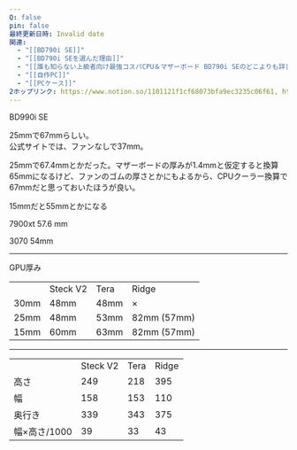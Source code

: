 ```yaml
---
Q: false
pin: false
最終更新日時: Invalid date
関連:
  - "[[BD790i SE]]"
  - "[[BD790i SEを選んだ理由]]"
  - "[[誰も知らない上級者向け最強コスパCPU＆マザーボード BD790i SEのどこよりも詳しい解説]]"
  - "[[自作PC]]"
  - "[[PCケース]]"
2ホップリンク: https://www.notion.so/1101121f1cf68073bfa9ec3235c06f61, https://www.notion.so/1141121f1cf68077ba36e8a857265fb0, https://www.notion.so/1191121f1cf68093a976e5387333ca4a, https://www.notion.so/1201121f1cf680deb46eef35d04c268d,https://www.notion.so/1101121f1cf68073bfa9ec3235c06f61, https://www.notion.so/1101121f1cf680828c80e49572807ac8, https://www.notion.so/11e1121f1cf68051853decacc2ae16ff, https://www.notion.so/1201121f1cf680deb46eef35d04c268d,https://www.notion.so/10e1121f1cf680c4a8c5cecac6b48a9d, https://www.notion.so/1101121f1cf68073bfa9ec3235c06f61, https://www.notion.so/1101121f1cf680828c80e49572807ac8, https://www.notion.so/1141121f1cf68077ba36e8a857265fb0, https://www.notion.so/1191121f1cf68093a976e5387333ca4a, https://www.notion.so/11c1121f1cf68090b0a6fd9ac7c31c0a, https://www.notion.so/11e1121f1cf68051853decacc2ae16ff, https://www.notion.so/11e1121f1cf680aaa1defdc034df3369, https://www.notion.so/1201121f1cf68035a870db26fd6eed98, https://www.notion.so/1211121f1cf6802386d1fdf5fe0b03f4, https://www.notion.so/526abee8ef61413abf3cc752e7f9770f, https://www.notion.so/f3dc85f976e640ceaf469d105f4bc988,https://www.notion.so/1101121f1cf68073bfa9ec3235c06f61, https://www.notion.so/11c1121f1cf68090b0a6fd9ac7c31c0a, https://www.notion.so/1201121f1cf680deb46eef35d04c268d, https://www.notion.so/526abee8ef61413abf3cc752e7f9770f
---
```

  

BD990i SE

25mmで67mmらしい。  
公式サイトでは、ファンなしで37mm。  

25mmで67.4mmとかだった。マザーボードの厚みが1.4mmと仮定すると換算65mmになるけど、ファンのゴムの厚さとかにもよるから、CPUクーラー換算で67mmだと思っておいたほうが良い。

15mmだと55mmとかになる

  

7900xt 57.6 mm

3070 54mm

  

---

  

GPU厚み

|   |   |   |   |
|---|---|---|---|
||Steck V2|Tera|Ridge|
|30mm|48mm|48mm|×|
|25mm|48mm|53mm|82mm (57mm)|
|15mm|60mm|63mm|82mm (57mm)|

---

|   |   |   |   |
|---|---|---|---|
||Steck V2|Tera|Ridge|
|高さ|249|218|395|
|幅|158|153|110|
|奥行き|339|343|375|
|幅×高さ/1000|39|33|43|